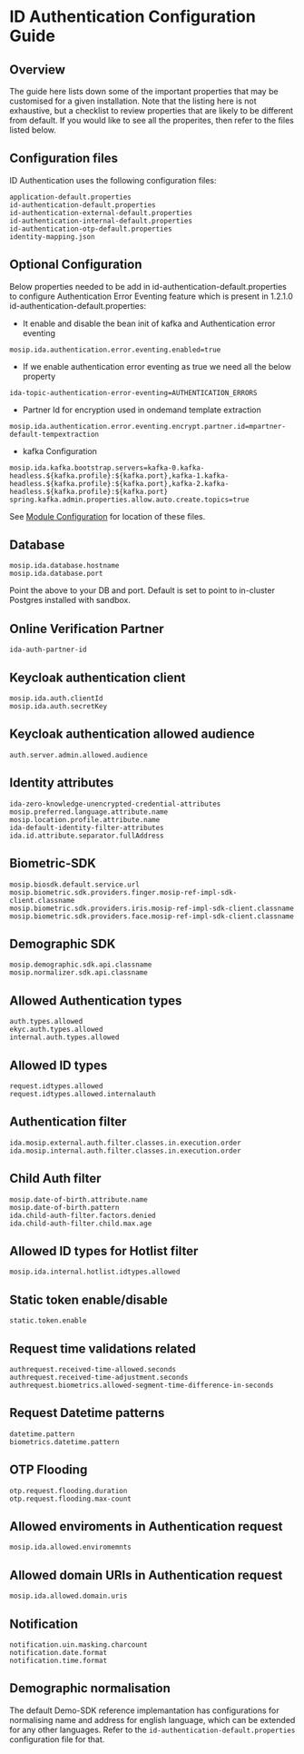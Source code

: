 # ID Authentication Configuration Guide

## Overview
The guide here lists down some of the important properties that may be customised for a given installation. Note that the listing here is not exhaustive, but a checklist to review properties that are likely to be different from default.  If you would like to see all the properites, then refer to the files listed below.

## Configuration files
ID Authentication uses the following configuration files:
```
application-default.properties
id-authentication-default.properties
id-authentication-external-default.properties
id-authentication-internal-default.properties
id-authentication-otp-default.properties
identity-mapping.json
```
## Optional Configuration
Below properties needed to be add in id-authentication-default.properties to configure Authentication Error Eventing feature which is present in 1.2.1.0
id-authentication-default.properties: 

- It enable and disable the bean init of kafka and Authentication error eventing
```
mosip.ida.authentication.error.eventing.enabled=true
```

- If we enable authentication error eventing as true we need all the below property
```
ida-topic-authentication-error-eventing=AUTHENTICATION_ERRORS
```

- Partner Id for encryption used in ondemand template extraction
```
mosip.ida.authentication.error.eventing.encrypt.partner.id=mpartner-default-tempextraction
```

- kafka Configuration
```
mosip.ida.kafka.bootstrap.servers=kafka-0.kafka-headless.${kafka.profile}:${kafka.port},kafka-1.kafka-headless.${kafka.profile}:${kafka.port},kafka-2.kafka-headless.${kafka.profile}:${kafka.port}
spring.kafka.admin.properties.allow.auto.create.topics=true

```

See [Module Configuration](https://docs.mosip.io/1.2.0/modules/module-configuration) for location of these files.

## Database
```
mosip.ida.database.hostname
mosip.ida.database.port
```

Point the above to your DB and port.  Default is set to point to in-cluster Postgres installed with sandbox.

## Online Verification Partner 
```
ida-auth-partner-id
```

## Keycloak authentication client 
```
mosip.ida.auth.clientId
mosip.ida.auth.secretKey
```

## Keycloak authentication allowed audience 
```
auth.server.admin.allowed.audience
```


## Identity attributes 

```
ida-zero-knowledge-unencrypted-credential-attributes
mosip.preferred.language.attribute.name
mosip.location.profile.attribute.name
ida-default-identity-filter-attributes
ida.id.attribute.separator.fullAddress
```

## Biometric-SDK 
```
mosip.biosdk.default.service.url
mosip.biometric.sdk.providers.finger.mosip-ref-impl-sdk-client.classname
mosip.biometric.sdk.providers.iris.mosip-ref-impl-sdk-client.classname
mosip.biometric.sdk.providers.face.mosip-ref-impl-sdk-client.classname
```

## Demographic SDK 
```
mosip.demographic.sdk.api.classname
mosip.normalizer.sdk.api.classname
```

## Allowed Authentication types 
```
auth.types.allowed
ekyc.auth.types.allowed
internal.auth.types.allowed
```

## Allowed ID types
```
request.idtypes.allowed
request.idtypes.allowed.internalauth
```

## Authentication filter 
```
ida.mosip.external.auth.filter.classes.in.execution.order
ida.mosip.internal.auth.filter.classes.in.execution.order
```

## Child Auth filter
```
mosip.date-of-birth.attribute.name
mosip.date-of-birth.pattern
ida.child-auth-filter.factors.denied
ida.child-auth-filter.child.max.age
```

## Allowed ID types for Hotlist filter
```
mosip.ida.internal.hotlist.idtypes.allowed
```

## Static token enable/disable
```
static.token.enable
```

## Request time validations related 
```
authrequest.received-time-allowed.seconds
authrequest.received-time-adjustment.seconds
authrequest.biometrics.allowed-segment-time-difference-in-seconds
```

## Request Datetime patterns 
```
datetime.pattern
biometrics.datetime.pattern
```

## OTP Flooding 
```
otp.request.flooding.duration
otp.request.flooding.max-count
```

## Allowed enviroments in Authentication request 
```
mosip.ida.allowed.enviromemnts
```

## Allowed domain URIs in Authentication request 
```
mosip.ida.allowed.domain.uris
```

## Notification 
```
notification.uin.masking.charcount
notification.date.format
notification.time.format
```

## Demographic normalisation 
The default Demo-SDK reference implemantation has configurations for normalising name and address for english language, which can be extended for any other languages. Refer to the `id-authentication-default.properties` configuration file for that.




